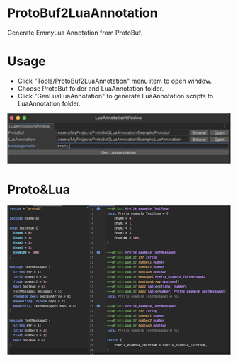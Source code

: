 # ProtoBuf2LuaAnnotation
Generate EmmyLua Annotation from ProtoBuf.

# Usage
* Click "Tools/ProtoBuf2LuaAnnotation" menu item to open window.
* Choose ProtoBuf folder and LuaAnnotation folder.
* Click "GenLuaLuaAnnotation" to generate LuaAnnotation scripts to LuaAnnotation folder.

![Window](https://github.com/Mr-sB/ProtoBuf2LuaAnnotation/blob/main/Screenshots/Window.png)

# Proto&Lua

![ProtoAndLua](https://github.com/Mr-sB/ProtoBuf2LuaAnnotation/blob/main/Screenshots/ProtoAndLua.png)
